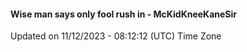 #### Wise man says only fool rush in - McKidKneeKaneSir
Updated on 11/12/2023 - 08:12:12 (UTC) Time Zone
